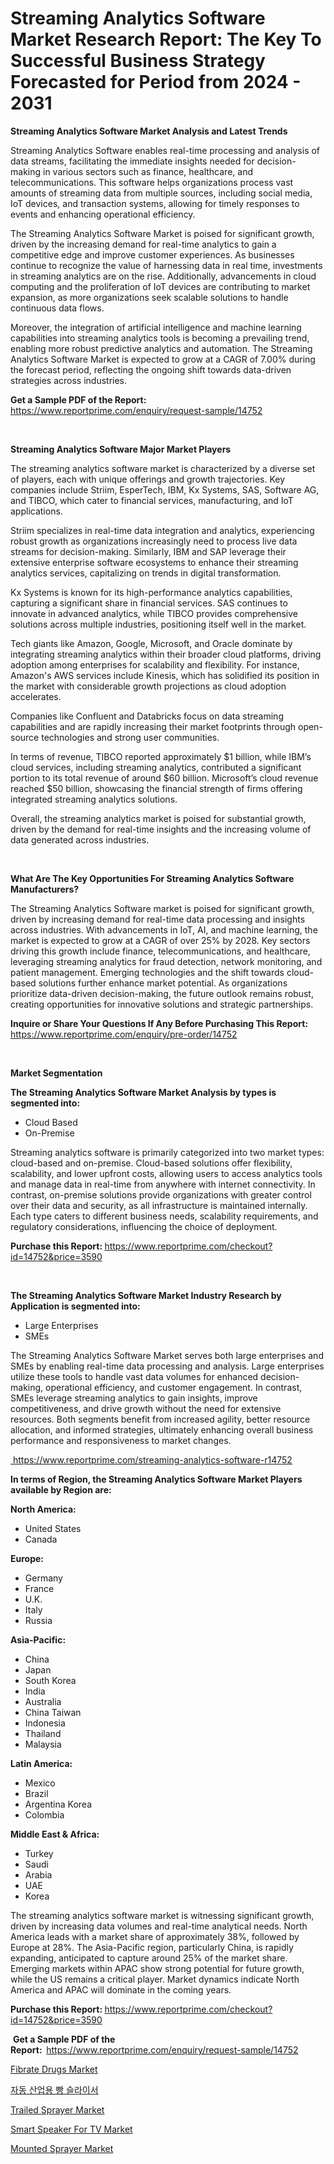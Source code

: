 <p><h1>Streaming Analytics Software Market Research Report: The Key To Successful Business Strategy Forecasted for Period from 2024 - 2031</h1></p><p><strong>Streaming Analytics Software Market Analysis and Latest Trends</strong></p>
<p><p>Streaming Analytics Software enables real-time processing and analysis of data streams, facilitating the immediate insights needed for decision-making in various sectors such as finance, healthcare, and telecommunications. This software helps organizations process vast amounts of streaming data from multiple sources, including social media, IoT devices, and transaction systems, allowing for timely responses to events and enhancing operational efficiency.</p><p>The Streaming Analytics Software Market is poised for significant growth, driven by the increasing demand for real-time analytics to gain a competitive edge and improve customer experiences. As businesses continue to recognize the value of harnessing data in real time, investments in streaming analytics are on the rise. Additionally, advancements in cloud computing and the proliferation of IoT devices are contributing to market expansion, as more organizations seek scalable solutions to handle continuous data flows.</p><p>Moreover, the integration of artificial intelligence and machine learning capabilities into streaming analytics tools is becoming a prevailing trend, enabling more robust predictive analytics and automation. The Streaming Analytics Software Market is expected to grow at a CAGR of 7.00% during the forecast period, reflecting the ongoing shift towards data-driven strategies across industries.</p></p>
<p><strong>Get a Sample PDF of the Report:&nbsp;</strong> <a href="https://www.reportprime.com/enquiry/request-sample/14752">https://www.reportprime.com/enquiry/request-sample/14752</a></p>
<p>&nbsp;</p>
<p><strong>Streaming Analytics Software Major Market Players</strong></p>
<p><p>The streaming analytics software market is characterized by a diverse set of players, each with unique offerings and growth trajectories. Key companies include Striim, EsperTech, IBM, Kx Systems, SAS, Software AG, and TIBCO, which cater to financial services, manufacturing, and IoT applications. </p><p>Striim specializes in real-time data integration and analytics, experiencing robust growth as organizations increasingly need to process live data streams for decision-making. Similarly, IBM and SAP leverage their extensive enterprise software ecosystems to enhance their streaming analytics services, capitalizing on trends in digital transformation. </p><p>Kx Systems is known for its high-performance analytics capabilities, capturing a significant share in financial services. SAS continues to innovate in advanced analytics, while TIBCO provides comprehensive solutions across multiple industries, positioning itself well in the market.</p><p>Tech giants like Amazon, Google, Microsoft, and Oracle dominate by integrating streaming analytics within their broader cloud platforms, driving adoption among enterprises for scalability and flexibility. For instance, Amazon's AWS services include Kinesis, which has solidified its position in the market with considerable growth projections as cloud adoption accelerates.</p><p>Companies like Confluent and Databricks focus on data streaming capabilities and are rapidly increasing their market footprints through open-source technologies and strong user communities.</p><p>In terms of revenue, TIBCO reported approximately $1 billion, while IBM’s cloud services, including streaming analytics, contributed a significant portion to its total revenue of around $60 billion. Microsoft’s cloud revenue reached $50 billion, showcasing the financial strength of firms offering integrated streaming analytics solutions.</p><p>Overall, the streaming analytics market is poised for substantial growth, driven by the demand for real-time insights and the increasing volume of data generated across industries.</p></p>
<p>&nbsp;</p>
<p><strong>What Are The Key Opportunities For Streaming Analytics Software Manufacturers?</strong></p>
<p><p>The Streaming Analytics Software market is poised for significant growth, driven by increasing demand for real-time data processing and insights across industries. With advancements in IoT, AI, and machine learning, the market is expected to grow at a CAGR of over 25% by 2028. Key sectors driving this growth include finance, telecommunications, and healthcare, leveraging streaming analytics for fraud detection, network monitoring, and patient management. Emerging technologies and the shift towards cloud-based solutions further enhance market potential. As organizations prioritize data-driven decision-making, the future outlook remains robust, creating opportunities for innovative solutions and strategic partnerships.</p></p>
<p><strong>Inquire or Share Your Questions If Any Before Purchasing This Report:</strong> <a href="https://www.reportprime.com/enquiry/pre-order/14752">https://www.reportprime.com/enquiry/pre-order/14752</a></p>
<p>&nbsp;</p>
<p><strong>Market Segmentation</strong></p>
<p><strong>The Streaming Analytics Software Market Analysis by types is segmented into:</strong></p>
<p><ul><li>Cloud Based</li><li>On-Premise</li></ul></p>
<p><p>Streaming analytics software is primarily categorized into two market types: cloud-based and on-premise. Cloud-based solutions offer flexibility, scalability, and lower upfront costs, allowing users to access analytics tools and manage data in real-time from anywhere with internet connectivity. In contrast, on-premise solutions provide organizations with greater control over their data and security, as all infrastructure is maintained internally. Each type caters to different business needs, scalability requirements, and regulatory considerations, influencing the choice of deployment.</p></p>
<p><strong>Purchase this Report:&nbsp;</strong><a href="https://www.reportprime.com/checkout?id=14752&price=3590">https://www.reportprime.com/checkout?id=14752&price=3590</a></p>
<p>&nbsp;</p>
<p><strong>The Streaming Analytics Software Market Industry Research by Application is segmented into:</strong></p>
<p><ul><li>Large Enterprises</li><li>SMEs</li></ul></p>
<p><p>The Streaming Analytics Software Market serves both large enterprises and SMEs by enabling real-time data processing and analysis. Large enterprises utilize these tools to handle vast data volumes for enhanced decision-making, operational efficiency, and customer engagement. In contrast, SMEs leverage streaming analytics to gain insights, improve competitiveness, and drive growth without the need for extensive resources. Both segments benefit from increased agility, better resource allocation, and informed strategies, ultimately enhancing overall business performance and responsiveness to market changes.</p></p>
<p><a href="https://www.reportprime.com/streaming-analytics-software-r14752">&nbsp;https://www.reportprime.com/streaming-analytics-software-r14752</a></p>
<p><strong>In terms of Region, the Streaming Analytics Software Market Players available by Region are:</strong></p>
<p>
    <p> <strong> North America: </strong>
        <ul>
            <li>United States</li>
            <li>Canada</li>
        </ul>
        </p> 
    <p> <strong> Europe: </strong>
        <ul>
            <li>Germany</li>
            <li>France</li>
            <li>U.K.</li>
            <li>Italy</li>
            <li>Russia</li>
        </ul>
        </p> 
    <p> <strong> Asia-Pacific: </strong>
        <ul>
            <li>China</li>
            <li>Japan</li>
            <li>South Korea</li>
            <li>India</li>
            <li>Australia</li>
            <li>China Taiwan</li>
            <li>Indonesia</li>
            <li>Thailand</li>
            <li>Malaysia</li>
        </ul>
        </p> 
    <p> <strong> Latin America: </strong>
        <ul>
            <li>Mexico</li>
            <li>Brazil</li>
            <li>Argentina Korea</li>
            <li>Colombia</li>
        </ul>
        </p> 
    <p> <strong> Middle East & Africa: </strong>
        <ul>
            <li>Turkey</li>
            <li>Saudi</li>
            <li>Arabia</li>
            <li>UAE</li>
            <li>Korea</li>
        </ul>
    </p>
    </p>
<p><p>The streaming analytics software market is witnessing significant growth, driven by increasing data volumes and real-time analytical needs. North America leads with a market share of approximately 38%, followed by Europe at 28%. The Asia-Pacific region, particularly China, is rapidly expanding, anticipated to capture around 25% of the market share. Emerging markets within APAC show strong potential for future growth, while the US remains a critical player. Market dynamics indicate North America and APAC will dominate in the coming years.</p></p>
<p><strong>Purchase this Report: </strong><a href="https://www.reportprime.com/checkout?id=14752&price=3590">https://www.reportprime.com/checkout?id=14752&price=3590</a></p>
<p>&nbsp;<strong>Get a Sample PDF of the Report:&nbsp;&nbsp;</strong><a href="https://www.reportprime.com/enquiry/request-sample/14752">https://www.reportprime.com/enquiry/request-sample/14752</a></p>
<p><strong></strong></p>
<p><p><a href="https://www.linkedin.com/pulse/fibrate-drugs-market-size-share-analysis-growth-trends-forecasts-xqkcf?trackingId=9Ay8jxMBQAmzNUEm6oZbrA%3D%3D">Fibrate Drugs Market</a></p><p><a href="https://medium.com/@joespinka88967/automatic-industrial-bread-slicer-market-%EC%9D%98-%EA%B8%80%EB%A1%9C%EB%B2%8C-%EC%8B%9C%EC%9E%A5-%EA%B0%9C%EC%9A%94%EB%8A%94-%EC%A0%84-%EC%84%B8%EA%B3%84-%EB%B0%8F-%EC%A3%BC%EC%9A%94-%EC%8B%9C%EC%9E%A5%EC%9D%98-%EC%82%B0%EC%97%85%EC%97%90-%EC%98%81%ED%96%A5%EC%9D%84-%EB%AF%B8%EC%B9%98%EB%8A%94-%EC%A3%BC%EC%9A%94-%ED%8A%B8%EB%A0%8C%EB%93%9C%EC%97%90-%EB%8C%80%ED%95%9C-%EB%8F%85%ED%8A%B9%ED%95%9C-df00164e6a1a">자동 산업용 빵 슬라이서</a></p><p><a href="https://issuu.com/reportprime-2/docs/trailed-sprayer-market-size-2030.pp_1ba042aa0c2f42">Trailed Sprayer Market</a></p><p><a href="https://medium.com/@obiemante_40648/the-market-for-smart-speaker-for-tv-market-is-examined-in-this-report-along-with-the-factors-d4223ce3660c">Smart Speaker For TV Market</a></p><p><a href="https://issuu.com/reportprime-2/docs/mounted-sprayer-market-size-2030.pp_af6525e872be58">Mounted Sprayer Market</a></p></p>